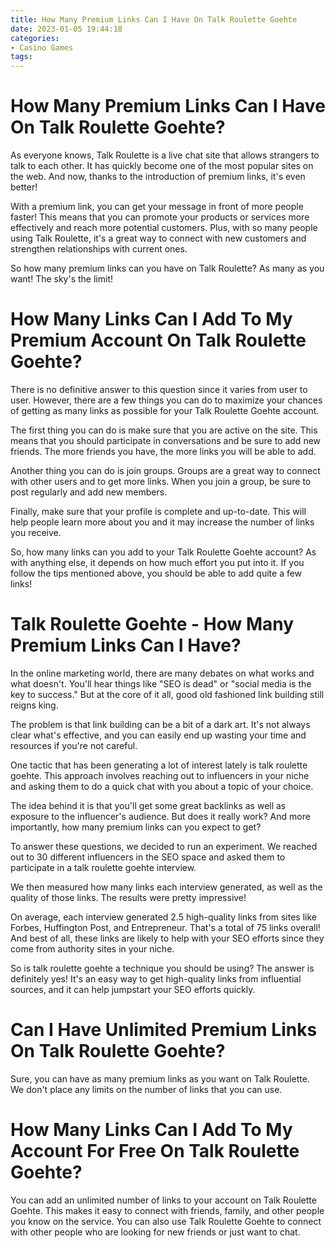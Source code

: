 ```yaml
---
title: How Many Premium Links Can I Have On Talk Roulette Goehte
date: 2023-01-05 19:44:18
categories:
- Casino Games
tags:
---
```



#  How Many Premium Links Can I Have On Talk Roulette Goehte?

As everyone knows, Talk Roulette is a live chat site that allows strangers to talk to each other. It has quickly become one of the most popular sites on the web. And now, thanks to the introduction of premium links, it's even better!

With a premium link, you can get your message in front of more people faster! This means that you can promote your products or services more effectively and reach more potential customers. Plus, with so many people using Talk Roulette, it's a great way to connect with new customers and strengthen relationships with current ones.

So how many premium links can you have on Talk Roulette? As many as you want! The sky's the limit!

#  How Many Links Can I Add To My Premium Account On Talk Roulette Goehte?

There is no definitive answer to this question since it varies from user to user. However, there are a few things you can do to maximize your chances of getting as many links as possible for your Talk Roulette Goehte account.

The first thing you can do is make sure that you are active on the site. This means that you should participate in conversations and be sure to add new friends. The more friends you have, the more links you will be able to add.

Another thing you can do is join groups. Groups are a great way to connect with other users and to get more links. When you join a group, be sure to post regularly and add new members.

Finally, make sure that your profile is complete and up-to-date. This will help people learn more about you and it may increase the number of links you receive.

So, how many links can you add to your Talk Roulette Goehte account? As with anything else, it depends on how much effort you put into it. If you follow the tips mentioned above, you should be able to add quite a few links!

#  Talk Roulette Goehte - How Many Premium Links Can I Have?

In the online marketing world, there are many debates on what works and what doesn't. You'll hear things like "SEO is dead" or "social media is the key to success." But at the core of it all, good old fashioned link building still reigns king.

The problem is that link building can be a bit of a dark art. It's not always clear what's effective, and you can easily end up wasting your time and resources if you're not careful.

One tactic that has been generating a lot of interest lately is talk roulette goehte. This approach involves reaching out to influencers in your niche and asking them to do a quick chat with you about a topic of your choice.

The idea behind it is that you'll get some great backlinks as well as exposure to the influencer's audience. But does it really work? And more importantly, how many premium links can you expect to get?

To answer these questions, we decided to run an experiment. We reached out to 30 different influencers in the SEO space and asked them to participate in a talk roulette goehte interview.

We then measured how many links each interview generated, as well as the quality of those links. The results were pretty impressive!

On average, each interview generated 2.5 high-quality links from sites like Forbes, Huffington Post, and Entrepreneur. That's a total of 75 links overall! And best of all, these links are likely to help with your SEO efforts since they come from authority sites in your niche.

So is talk roulette goehte a technique you should be using? The answer is definitely yes! It's an easy way to get high-quality links from influential sources, and it can help jumpstart your SEO efforts quickly.

#  Can I Have Unlimited Premium Links On Talk Roulette Goehte?

Sure, you can have as many premium links as you want on Talk Roulette. We don't place any limits on the number of links that you can use.

#  How Many Links Can I Add To My Account For Free On Talk Roulette Goehte?

You can add an unlimited number of links to your account on Talk Roulette Goehte. This makes it easy to connect with friends, family, and other people you know on the service. You can also use Talk Roulette Goehte to connect with other people who are looking for new friends or just want to chat.
